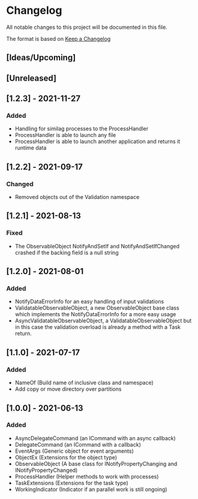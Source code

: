 # Changelog
All notable changes to this project will be documented in this file.

The format is based on [Keep a Changelog](https://keepachangelog.com/en/1.0.0/)

## [Ideas/Upcoming]

## [Unreleased]

## [1.2.3] - 2021-11-27
### Added
* Handling for similag processes to the ProcessHandler
* ProcessHandler is able to launch any file
* ProcessHandler is able to launch another application and returns it runtime data

## [1.2.2] - 2021-09-17
### Changed
* Removed objects out of the Validation namespace

## [1.2.1] - 2021-08-13
### Fixed
* The ObservableObject NotifyAndSetIf and NotifyAndSetIfChanged crashed if the backing field is a null string

## [1.2.0] - 2021-08-01
### Added
* NotifyDataErrorInfo for an easy handling of input validations
* ValidatableObservableObject, a new ObservableObject base class which implements the NotifyDataErrorInfo for a more easy usage
* AsyncValidatableObservableObject, a ValidatableObservableObject but in this case the validation overload is already a method with a Task return.

## [1.1.0] - 2021-07-17
### Added
* NameOf (Build name of inclusive class and namespace)
* Add copy or move directory over partitions

## [1.0.0] - 2021-06-13
### Added
* AsyncDelegateCommand (an ICommand with an async callback)
* DelegateCommand (an ICommand with a callback)
* EventArgs (Generic object for event arguments)
* ObjectEx (Extensions for the object type)
* ObservableObject (A base class for INotifyPropertyChanging and INotifyPropertyChanged)
* ProcessHandler (Helper methods to work with processes)
* TaskExtensions (Extensions for the task type)
* WorkingIndicator (Indicator if an parallel work is still ongoing)
